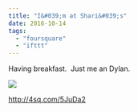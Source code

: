 ```yaml
---
title: "I&#039;m at Shari&#039;s"
date: 2016-10-14
tags: 
  - "foursquare"
  - "ifttt"
---
```


Having breakfast.  Just me an Dylan.

![](images/1nXqZFC)

http://4sq.com/5JuDa2
